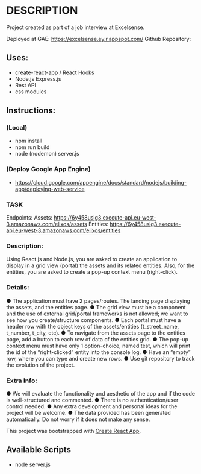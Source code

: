 # DESCRIPTION
Project created as part of a job interview at Excelsense.

Deployed at GAE: https://excelsense.ey.r.appspot.com/
Github Repository: 

## Uses: 
- create-react-app / React Hooks
- Node.js Express.js 
- Rest API
- css modules

## Instructions: 

### (Local)
- npm install
- npm run build
- node (nodemon) server.js

### (Deploy Google App Engine)
- https://cloud.google.com/appengine/docs/standard/nodejs/building-app/deploying-web-service



### TASK
 Endpoints:
Assets: https://6y458uslg3.execute-api.eu-west-3.amazonaws.com/elixos/assets
Entities: https://6y458uslg3.execute-api.eu-west-3.amazonaws.com/elixos/entities

### Description:
Using React.js and Node.js, you are asked to create an application to display in a grid view
(portal) the assets and its related entities. Also, for the entities, you are asked to create a
pop-up context menu (right-click).

### Details:
● The application must have 2 pages/routes. The landing page displaying the assets,
and the entities page.
● The grid view must be a component and the use of external grid/portal frameworks is
not allowed; we want to see how you create/structure components.
● Each portal must have a header row with the object keys of the assets/entities
(t_street_name, t_number, t_city, etc).
● To navigate from the assets page to the entities page, add a button to each row of
data of the entities grid.
● The pop-up context menu must have only 1 option-choice, named test, which will
print the id of the “right-clicked” entity into the console log.
● Have an “empty” row, where you can type and create new rows.
● Use git repository to track the evolution of the project.

### Extra Info:
● We will evaluate the functionality and aesthetic of the app and if the code is
well-structured and commented.
● There is no authentication/user control needed.
● Any extra development and personal ideas for the project will be welcome.
● The data provided has been generated automatically. Do not worry if it does not
make any sense.




This project was bootstrapped with [Create React App](https://github.com/facebook/create-react-app).

## Available Scripts

- node server.js



